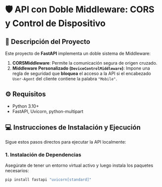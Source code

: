 # 🛡️ API con Doble Middleware: CORS y Control de Dispositivo

## 📝 Descripción del Proyecto
Este proyecto de **FastAPI** implementa un doble sistema de Middleware:
1.  **CORSMiddleware**: Permite la comunicación segura de origen cruzado.
2.  **Middleware Personalizado (`DeviceControlMiddleware`)**: Impone una regla de seguridad que **bloquea** el acceso a la API si el encabezado `User-Agent` del cliente contiene la palabra `"Mobile"`.

## ⚙️ Requisitos
* Python 3.10+
* FastAPI, Uvicorn, python-multipart

## 💻 Instrucciones de Instalación y Ejecución

Sigue estos pasos directos para ejecutar la API localmente:

### 1. Instalación de Dependencias
Asegúrate de tener un entorno virtual activo y luego instala los paquetes necesarios:
```bash
pip install fastapi "uvicorn[standard]"
